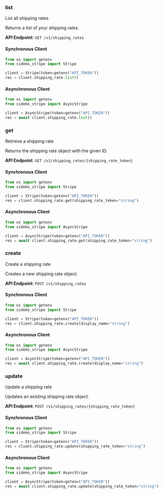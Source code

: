 
### list <a name="list"></a>
List all shipping rates

<p>Returns a list of your shipping rates.</p>

**API Endpoint**: `GET /v1/shipping_rates`

#### Synchronous Client

```python
from os import getenv
from sideko_stripe import Stripe

client = Stripe(token=getenv("API_TOKEN"))
res = client.shipping_rate.list()
```

#### Asynchronous Client

```python
from os import getenv
from sideko_stripe import AsyncStripe

client = AsyncStripe(token=getenv("API_TOKEN"))
res = await client.shipping_rate.list()
```

### get <a name="get"></a>
Retrieve a shipping rate

<p>Returns the shipping rate object with the given ID.</p>

**API Endpoint**: `GET /v1/shipping_rates/{shipping_rate_token}`

#### Synchronous Client

```python
from os import getenv
from sideko_stripe import Stripe

client = Stripe(token=getenv("API_TOKEN"))
res = client.shipping_rate.get(shipping_rate_token="string")
```

#### Asynchronous Client

```python
from os import getenv
from sideko_stripe import AsyncStripe

client = AsyncStripe(token=getenv("API_TOKEN"))
res = await client.shipping_rate.get(shipping_rate_token="string")
```

### create <a name="create"></a>
Create a shipping rate

<p>Creates a new shipping rate object.</p>

**API Endpoint**: `POST /v1/shipping_rates`

#### Synchronous Client

```python
from os import getenv
from sideko_stripe import Stripe

client = Stripe(token=getenv("API_TOKEN"))
res = client.shipping_rate.create(display_name="string")
```

#### Asynchronous Client

```python
from os import getenv
from sideko_stripe import AsyncStripe

client = AsyncStripe(token=getenv("API_TOKEN"))
res = await client.shipping_rate.create(display_name="string")
```

### update <a name="update"></a>
Update a shipping rate

<p>Updates an existing shipping rate object.</p>

**API Endpoint**: `POST /v1/shipping_rates/{shipping_rate_token}`

#### Synchronous Client

```python
from os import getenv
from sideko_stripe import Stripe

client = Stripe(token=getenv("API_TOKEN"))
res = client.shipping_rate.update(shipping_rate_token="string")
```

#### Asynchronous Client

```python
from os import getenv
from sideko_stripe import AsyncStripe

client = AsyncStripe(token=getenv("API_TOKEN"))
res = await client.shipping_rate.update(shipping_rate_token="string")
```
